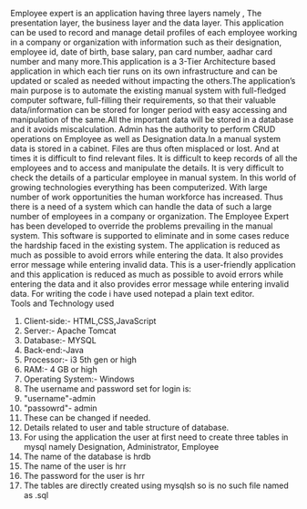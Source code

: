 Employee expert is an application having three layers namely , The presentation layer, the business layer and the data layer. This application can be used to record and manage detail profiles of each employee working in a company or organization with information such as their designation, employee id, date of birth, base salary, pan card number, aadhar card number and many more.This application is a 3-Tier Architecture based application in which each tier runs on its own infrastructure and can be updated or scaled as needed without impacting the others.The application’s main purpose is to automate the existing manual system with full-fledged computer software, full-filling their requirements, so that their valuable data/information can be stored for longer period with easy accessing and manipulation of the same.All the important data will be stored in a database and it avoids miscalculation. Admin has the authority to perform CRUD operations on Employee as well as Designation data.In a manual system data is stored in a cabinet. Files are thus often misplaced or lost. And at times it is difficult to find relevant files. It is difficult to keep records of all the employees and to access and manipulate the details. It is very difficult to check the details of a particular employee in manual system. In this world of growing technologies everything has been computerized. With large number of work opportunities the human workforce has increased. Thus there is a need of a system which can handle the data of such a large number of employees in a company or organization. The Employee Expert has been developed to override the problems prevailing in the manual system. This software is supported to eliminate and in some cases reduce the hardship faced in the existing system. The application is reduced as much as possible to avoid errors while entering the data. It also provides error message while entering invalid data. This is a user-friendly application and this application is reduced as much as possible to avoid errors while entering the data and it also provides error message while entering invalid data. For writing the code i have used notepad a plain text editor.<br>
Tools and Technology used
1. Client-side:- HTML,CSS,JavaScript
2. Server:- Apache Tomcat
3. Database:- MYSQL
4. Back-end:-Java
5. Processor:- i3 5th gen or high
6. RAM:- 4 GB or high
7. Operating System:- Windows<br>
8. The username and password set for login is:
9. "username"-admin
10. "passowrd"- admin
11. These can be changed if needed.<br>
12. Details related to user and table structure of database. <br>
13. For using the application the user at first need to create three tables in mysql namely  Designation, Administrator, Employee
14. The name of the database is hrdb
15. The name of the user is hrr
16. The password for the user is hrr
17. The tables are directly created using mysqlsh so is no such file named as .sql
